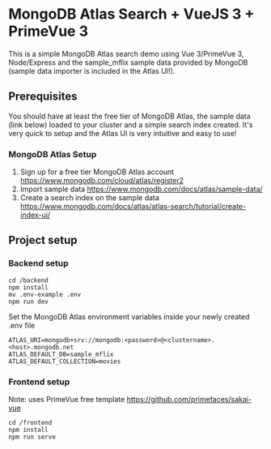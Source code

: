 # MongoDB Atlas Search + VueJS 3 + PrimeVue 3
This is a simple MongoDB Atlas search demo using Vue 3/PrimeVue 3, Node/Express and the sample_mflix sample data provided by MongoDB (sample data importer is included in the Atlas UI!).

## Prerequisites
You should have at least the free tier of MongoDB Atlas, the sample data (link below) loaded to your cluster and a simple search index created. It's very quick to setup and the Atlas UI is very intuitive and easy to use!

### MongoDB Atlas Setup
1. Sign up for a free tier MongoDB Atlas account https://www.mongodb.com/cloud/atlas/register2
2. Import sample data https://www.mongodb.com/docs/atlas/sample-data/
3. Create a search index on the sample data https://www.mongodb.com/docs/atlas/atlas-search/tutorial/create-index-ui/

## Project setup

### Backend setup
```
cd /backend
npm install
mv .env-example .env
npm run dev
```
Set the MongoDB Atlas environment variables inside your newly created .env file
```
ATLAS_URI=mongodb+srv://mongodb:<password>@<clustername>.<host>.mongodb.net
ATLAS_DEFAULT_DB=sample_mflix
ATLAS_DEFAULT_COLLECTION=movies
```

### Frontend setup
Note: uses PrimeVue free template https://github.com/primefaces/sakai-vue
```
cd /frontend
npm install
npm run serve
```
